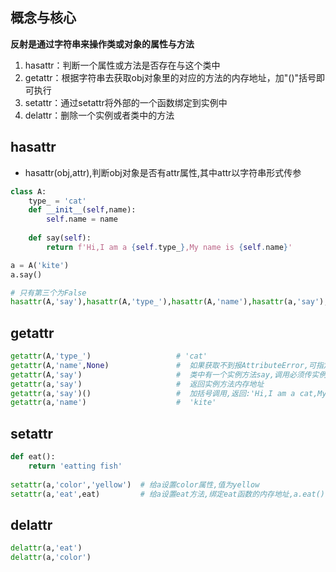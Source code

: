 ## 概念与核心
**反射是通过字符串来操作类或对象的属性与方法**
1. hasattr：判断一个属性或方法是否存在与这个类中
2. getattr：根据字符串去获取obj对象里的对应的方法的内存地址，加"()"括号即可执行
3. setattr：通过setattr将外部的一个函数绑定到实例中
4. delattr：删除一个实例或者类中的方法

## hasattr
- hasattr(obj,attr),判断obj对象是否有attr属性,其中attr以字符串形式传参
```py
class A:
    type_ = 'cat'
    def __init__(self,name):
        self.name = name
    
    def say(self):
        return f'Hi,I am a {self.type_},My name is {self.name}'

a = A('kite')
a.say()

# 只有第三个为False
hasattr(A,'say'),hasattr(A,'type_'),hasattr(A,'name'),hasattr(a,'say'),hasattr(a,'type_'),hasattr(a,'name')
```

## getattr
```py
getattr(A,'type_')                   # 'cat'
getattr(A,'name',None)               #  如果获取不到报AttributeError,可指定第三参数,设置获取不到的返回值
getattr(A,'say')                     #  类中有一个实例方法say,调用必须传实例getattr(A,'say')(a)
getattr(a,'say')                     #  返回实例方法内存地址
getattr(a,'say')()                   #  加括号调用,返回:'Hi,I am a cat,My name is kite' 
getattr(a,'name')                    #  'kite'
```

## setattr
```py
def eat():
    return 'eatting fish'
    
setattr(a,'color','yellow')  # 给a设置color属性,值为yellow
setattr(a,'eat',eat)         # 给a设置eat方法,绑定eat函数的内存地址,a.eat()调用
```
## delattr
```py
delattr(a,'eat')
delattr(a,'color')
```
